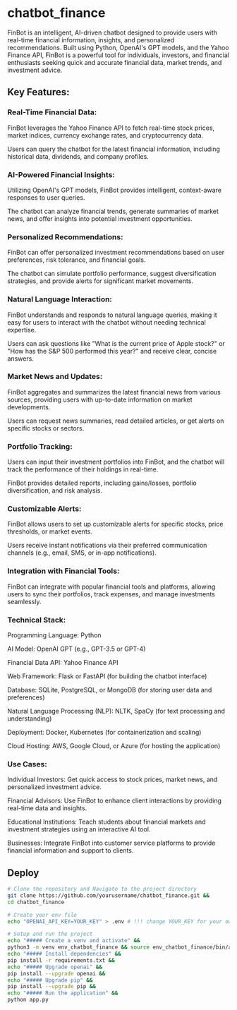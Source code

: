 # chatbot_finance
FinBot is an intelligent, AI-driven chatbot designed to provide users with real-time financial information, insights, and personalized recommendations. Built using Python, OpenAI's GPT models, and the Yahoo Finance API, FinBot is a powerful tool for individuals, investors, and financial enthusiasts seeking quick and accurate financial data, market trends, and investment advice.

## Key Features:

### Real-Time Financial Data:

FinBot leverages the Yahoo Finance API to fetch real-time stock prices, market indices, currency exchange rates, and cryptocurrency data.

Users can query the chatbot for the latest financial information, including historical data, dividends, and company profiles.

### AI-Powered Financial Insights:

Utilizing OpenAI's GPT models, FinBot provides intelligent, context-aware responses to user queries.

The chatbot can analyze financial trends, generate summaries of market news, and offer insights into potential investment opportunities.

### Personalized Recommendations:

FinBot can offer personalized investment recommendations based on user preferences, risk tolerance, and financial goals.

The chatbot can simulate portfolio performance, suggest diversification strategies, and provide alerts for significant market movements.

### Natural Language Interaction:

FinBot understands and responds to natural language queries, making it easy for users to interact with the chatbot without needing technical expertise.

Users can ask questions like "What is the current price of Apple stock?" or "How has the S&P 500 performed this year?" and receive clear, concise answers.

### Market News and Updates:

FinBot aggregates and summarizes the latest financial news from various sources, providing users with up-to-date information on market developments.

Users can request news summaries, read detailed articles, or get alerts on specific stocks or sectors.

### Portfolio Tracking:

Users can input their investment portfolios into FinBot, and the chatbot will track the performance of their holdings in real-time.

FinBot provides detailed reports, including gains/losses, portfolio diversification, and risk analysis.

### Customizable Alerts:

FinBot allows users to set up customizable alerts for specific stocks, price thresholds, or market events.

Users receive instant notifications via their preferred communication channels (e.g., email, SMS, or in-app notifications).

### Integration with Financial Tools:

FinBot can integrate with popular financial tools and platforms, allowing users to sync their portfolios, track expenses, and manage investments seamlessly.

### Technical Stack:

Programming Language: Python

AI Model: OpenAI GPT (e.g., GPT-3.5 or GPT-4)

Financial Data API: Yahoo Finance API

Web Framework: Flask or FastAPI (for building the chatbot interface)

Database: SQLite, PostgreSQL, or MongoDB (for storing user data and preferences)

Natural Language Processing (NLP): NLTK, SpaCy (for text processing and understanding)

Deployment: Docker, Kubernetes (for containerization and scaling)

Cloud Hosting: AWS, Google Cloud, or Azure (for hosting the application)

### Use Cases:

Individual Investors: Get quick access to stock prices, market news, and personalized investment advice.

Financial Advisors: Use FinBot to enhance client interactions by providing real-time data and insights.

Educational Institutions: Teach students about financial markets and investment strategies using an interactive AI tool.

Businesses: Integrate FinBot into customer service platforms to provide financial information and support to clients.

## Deploy

```bash
# Clone the repository and Navigate to the project directory
git clone https://github.com/yourusername/chatbot_finance.git &&
cd chatbot_finance

# Create your env file 
echo "OPENAI_API_KEY=YOUR_KEY" > .env # !!! change YOUR_KEY for your own OpenAI API KEY

# Setup and run the project
echo "##### Create a venv and activate" &&
python3 -m venv env_chatbot_finance && source env_chatbot_finance/bin/activate && 
echo "##### Install dependencies" && 
pip install -r requirements.txt && 
echo "##### Upgrade openai" && 
pip install --upgrade openai && 
echo "##### Upgrade pip" && 
pip install --upgrade pip && 
echo "##### Run the application" && 
python app.py


```